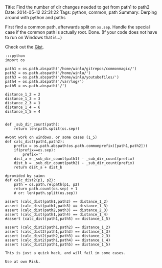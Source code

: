 Title: Find the number of dir changes needed to get from path1 to path2
Date: 2014-05-12 22:31:22
Tags: python, common, path
Summary: Derping around with python and paths

First find a common path, afterwards split on `os.sep`. Handle the special case if the common path is actually root. Done. (If your code does not have to run on Windows that is...)

Check out the [Gist](https://gist.github.com/ingwinlu/20615105bba903ccf0d8).


    :::python
    import os
    
    path1 = os.path.abspath('/home/winlu/gitrepos/commonmagic/')
    path2 = os.path.abspath('/home/winlu/')
    path3 = os.path.abspath('/home/winlu/youtubefiles/')
    path4 = os.path.abspath('/var/log/')
    path5 = os.path.abspath('/')
    
    distance_1_2 = 2
    distance_1_3 = 3
    distance_2_3 = 1
    distance_1_4 = 6
    distance_1_5 = 4
    
    
    def _sub_dir_count(path):
        return len(path.split(os.sep))
    
    #wont work on windows, or some cases (1_5)
    def calc_dist(path1,path2):
        prefix = os.path.abspath(os.path.commonprefix([path1,path2]))
        if(prefix==os.sep):
            prefix=''
        dist_a = _sub_dir_count(path1) - _sub_dir_count(prefix)
        dist_b = _sub_dir_count(path2) - _sub_dir_count(prefix)
        return dist_a + dist_b
    
    #provided by saimn
    def calc_dist2(p1, p2):
        path = os.path.relpath(p1, p2)
        return path.count(os.sep) + 1
        # or: len(path.split(os.sep))
    
    assert (calc_dist(path1,path2) == distance_1_2)
    assert (calc_dist(path1,path3) == distance_1_3)
    assert (calc_dist(path2,path3) == distance_2_3)
    assert (calc_dist(path1,path4) == distance_1_4)
    #assert (calc_dist(path1,path5) == distance_1_5)
    
    assert (calc_dist2(path1,path2) == distance_1_2)
    assert (calc_dist2(path1,path3) == distance_1_3)
    assert (calc_dist2(path2,path3) == distance_2_3)
    assert (calc_dist2(path1,path4) == distance_1_4)
    assert (calc_dist2(path1,path5) == distance_1_5)


`This is just a quick hack, and will fail in some cases.`

`Use at own Risk.`
